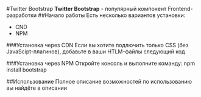 #Twitter Bootstrap
**Twitter Bootstrap** - популярный компонент Frontend-разработки
##Начало работы
Есть несколько вариантов установки:
* CND
* NPM


###Установка через CDN
Если вы хотите подлючить только CSS (без JavaScipt-плагинов), добавьте в ваши HTLM-файлы следующий код


###Установка через NPM
Откройте консоль и выполните команду: npm install bootstrap

##Использование
Полное описание возможностей по использованию вы найдёте в описании